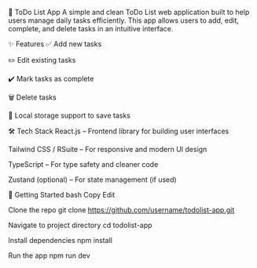 📝 ToDo List App A simple and clean ToDo List web application built to help users manage daily tasks efficiently. This app allows users to add, edit, complete, and delete tasks in an intuitive interface.

✨ Features ✅ Add new tasks

✏️ Edit existing tasks

✔️ Mark tasks as complete

🗑️ Delete tasks

💾 Local storage support to save tasks

🛠 Tech Stack React.js – Frontend library for building user interfaces

Tailwind CSS / RSuite – For responsive and modern UI design

TypeScript – For type safety and cleaner code

Zustand (optional) – For state management (if used)

🚀 Getting Started bash Copy Edit

Clone the repo
git clone https://github.com/username/todolist-app.git

Navigate to project directory
cd todolist-app

Install dependencies
npm install

Run the app
npm run dev
